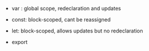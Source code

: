 - var : global scope, redeclaration and updates

- const: block-scoped, cant be reassigned

- let: block-scoped, allows updates but no redeclaration

- export